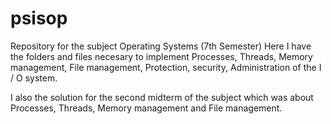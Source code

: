 # psisop
Repository for the subject Operating Systems (7th Semester)
Here I have the folders and files necesary to implement Processes, Threads, Memory management, File management, Protection, security, Administration of the I / O system.

I also the solution for the second midterm of the subject which was about Processes, Threads, Memory management and File management.

